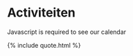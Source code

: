 # Activiteiten

<!--{% include meetup_widget.html %}-->
<!--
https://calendar.google.com/calendar/ical/voidjosto%40gmail.com/public/basic.ics
https://calendar.google.com/calendar/ical/voidjosto@gmail.com/public/basic.ics

<iframe scrolling="no" src="https://calendar.google.com/calendar/embed?src=voidjosto%40gmail.com&amp;ctz=Europe%2FBrussels&amp;showNav=1&amp;showTabs=1&amp;showCalendars=0&amp;showTz=1&amp;showPrint=0&amp;showDate=0&amp;showTitle=0&amp;mode=AGENDA&amp;color=%23C0CA33" style="border: 0; margin: 10px auto;display: block;width: 100%;" width="600" height="400" frameborder="0"></iframe>
-->


<div id="event-container">
	<noscript>Javascript is required to see our calendar</noscript>
</div>
<script>
const icsToJSON = (icsContent) => {
  const lines = icsContent.split(/\r?\n/);
  const events = [];
  //const removeTZID = (key) => key.replace(/;TZID=.*$/, '');
  let event = null;
  let currentKey = '';
  let currentValue = '';
  for (let i = 0; i < lines.length; i++) {
    const line = lines[i];
    if (line.startsWith('BEGIN:VEVENT')) {
      event = {};
    } else if (line.startsWith('END:VEVENT')) {
      events.push(event);
      event = null;
    } else if (event) {
      if (line.startsWith(' ') && currentKey !== '') {
        // Multi-line value
        currentValue += line.substring(1);
      } else {
        // New line
        if (currentKey !== '') {
          event[currentKey] = convertToDateTime(currentValue.trim(), currentKey.split(";")[1]);
        }
        const parts = line.split(':');
        currentKey = parts[0].trim().split(";")[0];
        currentValue = parts.length > 1 ? parts.slice(1).join(':') : '';
      }
    }
  }
  return events;
};
const convertToDateTime = (value, timeZone) => {
  const dateTimeRegex = /^(\d{4})(\d{2})(\d{2})(T(\d{2})(\d{2})(\d{2})(Z?)(.*))?$/;
  const match = value.match(dateTimeRegex);
  if (match) {
    const [, year, month, day, , hours, minutes, seconds, isUTC, tzid] = match;
      const dateTimeString = `${year}-${month}-${day}T${hours || '00'}:${minutes || '00'}:${seconds || '00'}${isUTC || ''}`;
      const dateTime = new Date(dateTimeString);
      // Check if the conversion to Date object was successful
      if (!isNaN(dateTime)) {
        if (timeZone && timeZone.startsWith("TZID=") ) {
          // Contains timeZone, return the formatted dateTime
		  timeZone = timeZone.split("=")[1];
          return dateTime.toLocaleString('en-US', { timeZone });
        } else {
          // Different timeZone, convert to the desired timeZone
          return dateTime.toLocaleString('en-US', { timeZone: 'Europe/Brussels' } );
		}
    }
  }
  return removeEscapedCharacters(value);
};
const removeEscapedCharacters = (value) => {
  return value
    //.replace(/\\(.)/g, '$1') // Remove the backslash before escaped characters
    .replace(/\\n/g, '<br>') // Replace "\n" with a line break
    .replace(/\\;/g, ';') // Replace "\;" with a semicolon
    .replace(/\\,/g, ','); // Replace "\," with a comma
};
const parseRRule = (rrule) => {
  const ruleParts = rrule.split(';');
  const ruleObject = {};
  ruleParts.forEach((part) => {
    const [key, value] = part.split('=');
    ruleObject[key] = value;
  });
  return ruleObject;
};
const getDayOfWeek = (byDay) => {
  const weekdays = ['SU', 'MO', 'TU', 'WE', 'TH', 'FR', 'SA'];
  const byDayList = byDay.split(',').map(day => day.trim());
  const dayOfWeekNames = [];
  byDayList.forEach((day) => {
	const dayOfWeekString = day.match(/-/) ? day.replace(/-1.*/,'de laatste ').replace(/-2.*/,'de voorlaatste ') : day.match(/\d+/) ? "de " + day.match(/\d+/)[0] + "e" : "" ;
	day = day.slice(-2); //in case byday contains a number or negative number (for example 1st friday or last friday)
    const byDayIndex = weekdays.indexOf(day);
    if (byDayIndex !== -1) {
      const date = new Date();
      date.setDate(date.getDate() + ((7 + byDayIndex - date.getDay()) % 7));
      const dayOfWeekName = date.toLocaleString('nl-NL', { weekday: 'long' });

	  dayOfWeekString += dayOfWeekName;
    }
    dayOfWeekNames.push(dayOfWeekString);
  });
  return dayOfWeekNames;
};

const processEvents = (events) => {
  const currentDate = new Date();
  const recurringEvents = [];
  const otherEvents = [];
  events.forEach((event) => {
    if (event['RRULE']) {
	  //if RRULE:UNTIL datetime is futuredate then push
	  const recurringUntil = parseRRule(event['RRULE']);
	  if ( !recurringUntil['UNTIL'] ) {
		  recurringEvents.push(event); //push recurringevent if it doesnt have enddate
	  } else if ( convertToDateTime( recurringUntil['UNTIL'] , undefined) >= currentDate) {
		  recurringEvents.push(event);
	  }
	  //else if (startdate + repeatsXTimes * frequency) >= currentDate
    } else {
      const eventEndDate = new Date(event['DTEND']);
      if (eventEndDate >= currentDate) {
        otherEvents.push(event);
      }
    }
  });
  // Sort the recurringEvents by frequency
  recurringEvents.sort((a, b) => {
	const freqOrder = { DAILY: 1, WEEKLY: 2, MONTHLY: 3, YEARLY: 4 };
	const freqA = parseRRule(a['RRULE']).FREQ;
	const freqB = parseRRule(b['RRULE']).FREQ;
	return freqOrder[freqA] - freqOrder[freqB];
  });
  // Sort the otherEvents array by start date
  otherEvents.sort((a, b) => new Date(a['DTSTART']) - new Date(b['DTSTART']));
  console.log(recurringEvents);
  console.log(otherEvents);
  const displayEvents = (eventArray, heading) => {
    if (eventArray.length > 0) {
      let html = `<h3>${heading}</h3>`;
      html += '<ul>';
      eventArray.forEach((event) => {
        const summary = event['SUMMARY'];
		const location = event['LOCATION'] ? `<i class="fa-solid fa-location-dot"></i> <i>${event['LOCATION']}</i>` : '';
        const description = event['DESCRIPTION'] ? `<i class="fa-solid fa-circle-info"></i><i>${event['DESCRIPTION']}</i>` : '';
        let eventDescription = '';
		const startDateTime = new Date(event['DTSTART']);
		const endDateTime = new Date(event['DTEND']);
		const timeDifference = 12 * 60 * 60 * 1000; // 12 hours -> endDate is shown before endTime when event is at least {0} hours
		const startTime = startDateTime.toLocaleTimeString('nl-NL', { hour: "numeric", minute: "2-digit" });
		const endTime = endDateTime.toLocaleTimeString('nl-NL', { hour: "numeric", minute: "2-digit" });
		const weekday = startDateTime.toLocaleString('nl-NL', { weekday: 'long'});
		const weekdayShort = startDateTime.toLocaleString('nl-NL', { weekday: 'short'});
		const day = startDateTime.toLocaleString('nl-NL', { day: 'numeric'});
		const month = startDateTime.toLocaleString('nl-NL', { month: 'numeric'});
		const year = startDateTime.toLocaleString('nl-NL', { year: '2-digit'});
        if (event['RRULE']) {
          const rrule = parseRRule(event['RRULE']);



		  switch ( rrule['FREQ'] ) {
			case 'DAILY':
			  // Handle daily recurrence
			  // RRULE:FREQ=DAILY;INTERVAL=2
			  eventDescription += ( rrule['INTERVAL'] )? 'Dagelijks' : 'Elke ' + rrule['INTERVAL'] + ' dagen';
			  break;
			case 'WEEKLY':
			  // Handle weekly recurrence
			  // RRULE:FREQ=WEEKLY;INTERVAL=3;BYDAY=WE,FR
			  eventDescription += ( rrule['INTERVAL'] )? 'Wekelijks' : 'Elke ' + rrule['INTERVAL'] + ' weken';
			  if ( rrule['BYDAY'] ){
				  eventDescription += ' op ' + ( rrule['BYDAY'].split(',').length > 2 ) ? getDayOfWeek(rrule['BYDAY']).join(', ').replace(/,(?=[^,]*$)/, ' en') : getDayOfWeek(rrule['BYDAY']).join(' en ');


			  };
			  break;
			case 'MONTHLY':
			  // Handle monthly recurrence
			  // RRULE:FREQ=MONTHLY;INTERVAL=2;BYMONTHDAY=1,5,10
			  // RRULE:FREQ=MONTHLY;BYDAY=1FR,5FR,-1FR,-2FR
			  eventDescription += ( rrule['INTERVAL'] )? 'Maandelijks' : 'Elke ' + rrule['INTERVAL'] + ' maanden';
			  if ( rrule['BYMONTHDAY'] ){
				  eventDescription += ' op de ' + rrule['BYMONTHDAY'] + 'e'; //add code for multiple monthdays
			  }
			  if ( rrule['BYDAY'] ){
				  eventDescription += ' op ' + ( rrule['BYDAY'].split(',').length > 2 ) ? getDayOfWeek(rrule['BYDAY']).join(', ').replace(/,(?=[^,]*$)/, ' en') : getDayOfWeek(rrule['BYDAY']).join(' en ');
			  };
			  break;
			case 'YEARLY':
			  // Handle yearly recurrence
			  // RRULE:FREQ=YEARLY;INTERVAL=2;BYMONTH=6;BYMONTHDAY=21;UNTIL=20251118T110000Z
			  eventDescription += ( rrule['INTERVAL'] )? 'Jaarlijks' : 'Elke ' + rrule['INTERVAL'] + ' jaar';
			  eventDescription += ' op ' + rrule['BYMONTHDAY'] + ' ' +  + new Date(2023, parseInt(rrule['BYMONTH']), 1).toLocaleString('nl-NL', { month: 'long' });


			  break;
			default:
			  // RRULE is not daily, weekly, monthly or yearly, so it must be secondly, minutely or hourly for some reason
			  console.log( rrule );
			  break;
		  }
		} else {
			  eventDescription = startDateTime.toLocaleString('nl-NL', { weekday: 'long', year: 'numeric', month: 'long', day: 'numeric'})

						   + " van " + startTime
						   + " tot " 
						   + ( endDateTime - startDateTime >= timeDifference ? endDateTime.toLocaleString('nl-NL', { weekday: 'long', year: 'numeric', month: 'long', day: 'numeric'}) : "" ) 
						   + endTime + " uur";





		}
		eventDescription += ` van ${startTime} tot ${endTime} uur`;
		console.log(eventDescription);
		html += `<li>${summary} - ${eventDescription} ${location}<br>${description}</li>`
		/*html += '<li class="event">'
			 +  '<div class="event-date">'
			 +  `<li class="event">`
			 +  `<span class="weekday">${weekday}</span>`
			 +  `<span class="day">${day}</span>`
			 +  `<span class="month-year">${month} '${year}</span>`
			 +  `<span class="time">${startTime} - ${endTime}</span>`
			 +  '</div>'
			 +  '<div class="event-details">'
			 +  '<div class="event-title">'
			 +  `<h3>${summary}</h3>`
			 +  '</div>'
			 +  `<div class="event-location">${location}</div>`
			 +  `<p class="event-description">${description}</p>`
			 +  '</div>'
			 +  '</li>';
      });*/
      html += '</ul>';
      return html;
    }
    return '';
  };
  const resultContainer = document.getElementById('event-container');
  if (resultContainer) {
    let html = '';
    html += displayEvents(recurringEvents, 'Herhalende activiteiten');
    html += displayEvents(otherEvents, 'Andere activiteiten');
    if (html !== '') {
      resultContainer.innerHTML = html;
    }
  }
};
const fetchCalendarICS = (url) => {
  $.ajax({
    url: url,
    dataType: 'text',
    success: (icsContent) => {
      const events = icsToJSON(icsContent);
	  console.log(events);
      processEvents(events);
    },
    error: (jqXHR, textStatus, errorThrown) => {
      console.error('Failed to fetch calendar ICS file:', errorThrown);
	  document.getElementById('event-container').innerHTML = '<iframe scrolling="no" src="https://calendar.google.com/calendar/embed?src=voidjosto%40gmail.com&ctz=Europe%2FBrussels&showNav=1&showTabs=1&showCalendars=0&showTz=1&showPrint=0&showDate=0&showTitle=0&mode=AGENDA&color=%23C0CA33" style="border: 0; margin: 10px auto;display: block;width: 100%;" width="600" height="400" frameborder="0"></iframe>';
    }
  });
};
const calendarICSUrl = 'https://spaceapi.voidwarranties.be/ical;' // Replace with the actual URL of your calendar ICS file
fetchCalendarICS(calendarICSUrl);
  </script>

{% include quote.html %}
